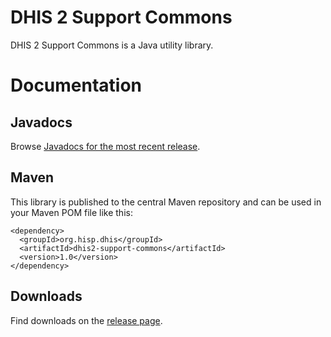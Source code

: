 # DHIS 2 Support Commons

DHIS 2 Support Commons is a Java utility library.

# Documentation

## Javadocs

Browse <a href="http://dhis2.github.io/dhis2-support-commons/releases/1.0/apidocs/index.html"> Javadocs for the most recent release</a>.

## Maven

This library is published to the central Maven repository and can be used in your Maven POM file like this:

```
<dependency>
  <groupId>org.hisp.dhis</groupId>
  <artifactId>dhis2-support-commons</artifactId>
  <version>1.0</version>
</dependency>
```

## Downloads

Find downloads on the <a href="https://github.com/dhis2/dhis2-support-commons/releases">release page</a>.
